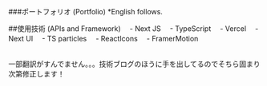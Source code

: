 ###ポートフォリオ (Portfolio)
*English follows.

##使用技術 (APIs and Framework)
　- Next JS
　- TypeScript
　- Vercel
　- Next UI
　- TS particles
　- ReactIcons
　- FramerMotion


<br />
一部翻訳がすんでません。。。技術ブログのほうに手を出してるのでそちら固まり次第修正します！

